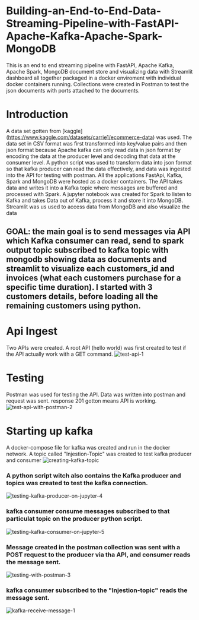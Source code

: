# Building-an-End-to-End-Data-Streaming-Pipeline-with-FastAPI-Apache-Kafka-Apache-Spark-MongoDB
This is an end to end streaming pipeline with  FastAPI, Apache Kafka, Apache Spark, MongoDB document store and visualizing data with Streamlit dashboard all together packaged in a docker enviroment with individual docker containers running. Collections were created in Postman to test the json documents with ports attached to the documents.

# Introduction
A data set gotten from [kaggle] (https://www.kaggle.com/datasets/carrie1/ecommerce-data) was used. The data set in CSV format was first transformed into key/value pairs and then json format because Apache kafka can only read data in json format by encoding the data at the producer level and decoding that data at the consumer level. A python script was used to transform data into json format so that kafka producer can read the data effectively, and data was ingested into the API for testing with postman. All the applications FastApi, Kafka, Spark and MongoDB were hosted as a docker containers. The API takes data and writes it into a Kafka topic where messages are buffered and processed with Spark. A jupyter notebook was created for Spark to listen to Kafka and takes Data out of Kafka, process it and store it into MongoDB. Streamlit was us used to access data from MongoDB and also visualize the data
## GOAL: the main goal is to send messages via API which Kafka consumer can read, send to spark output topic subscribed to kafka topic with mongodb showing data as documents and streamlit to visualize each customers_id and invoices (what each customers purchase for a specific time duration). I started with 3 customers details, before loading all the remaining customers using python.

# Api Ingest
Two APIs were created. A root API (hello world) was first created to test if the API actually work with a GET command.
![test-api-1](https://github.com/liltims77/Building-an-End-to-End-Data-Streaming-Pipeline-with-FastAPI-Apache-Kafka-Apache-Spark-MongoDB/assets/41475769/de63dd51-e066-48c3-beae-531b4d8f874d)

# Testing
Postman was used for testing the API. Data was written into postman and request was sent. response 201 gotton means API is working.
![test-api-with-postman-2](https://github.com/liltims77/Building-an-End-to-End-Data-Streaming-Pipeline-with-FastAPI-Apache-Kafka-Apache-Spark-MongoDB/assets/41475769/97bcd7bb-de5a-4f00-be3c-db4fd3809d61)

# Starting up kafka
A docker-compose file for kafka was created and run in the docker network. A topic called "Injestion-Topic" was created to test kafka producer and consumer 
![creating-kafka-topic](https://github.com/liltims77/Building-an-End-to-End-Data-Streaming-Pipeline-with-FastAPI-Apache-Kafka-Apache-Spark-MongoDB/assets/41475769/c2ddc898-e593-40cb-b035-45e52114b383)

### A python script witch also contains the Kafka producer and topics was created to test the kafka connection.
![testing-kafka-producer-on-jupyter-4](https://github.com/liltims77/Building-an-End-to-End-Data-Streaming-Pipeline-with-FastAPI-Apache-Kafka-Apache-Spark-MongoDB/assets/41475769/63046d7b-bbb1-4764-a024-a1d8730955f1)

### kafka consumer consume messages subscribed to that particulat topic on the producer python script.
![testing-kafka-consumer-on-jupyter-5](https://github.com/liltims77/Building-an-End-to-End-Data-Streaming-Pipeline-with-FastAPI-Apache-Kafka-Apache-Spark-MongoDB/assets/41475769/007741ae-2331-4a26-99ef-0e58e36f6694)

### Message created in the postman collection was sent with a POST request to the producer via tha API, and consumer reads the message sent.
![testing-with-postman-3](https://github.com/liltims77/Building-an-End-to-End-Data-Streaming-Pipeline-with-FastAPI-Apache-Kafka-Apache-Spark-MongoDB/assets/41475769/2f2840a8-9c41-4452-87d2-dfd9dd8f0b6e)

### kafka consumer subscribed to the "Injestion-topic" reads the message sent.
![kafka-receive-message-1](https://github.com/liltims77/Building-an-End-to-End-Data-Streaming-Pipeline-with-FastAPI-Apache-Kafka-Apache-Spark-MongoDB/assets/41475769/6a5c3810-ad75-4ce0-9adf-fd8e43425b2f)
